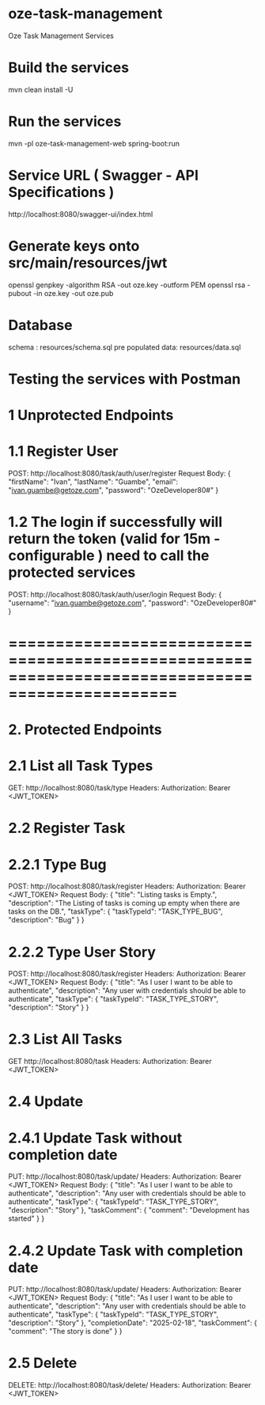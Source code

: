 # oze-task-management
Oze Task Management Services

# Build the services 
mvn clean install -U

# Run the services
mvn -pl oze-task-management-web spring-boot:run

# Service URL ( Swagger - API Specifications )
http://localhost:8080/swagger-ui/index.html

# Generate keys onto src/main/resources/jwt
openssl genpkey -algorithm RSA -out oze.key -outform PEM
openssl rsa -pubout -in oze.key -out oze.pub

# Database
schema : resources/schema.sql
pre populated data: resources/data.sql

# Testing the services with Postman
# 1 Unprotected Endpoints
# 1.1 Register User
   POST: http://localhost:8080/task/auth/user/register
   Request Body:
   {
        "firstName": "Ivan",
        "lastName": "Guambe",
         "email": "ivan.guambe@getoze.com",
         "password": "OzeDeveloper80#"
   }
   
# 1.2 The login if successfully will return the token (valid for 15m - configurable ) need to call the protected services
   POST: http://localhost:8080/task/auth/user/login
   Request Body:
   {
        "username": "ivan.guambe@getoze.com",
        "password": "OzeDeveloper80#"
   }
# ================================================================================================   
# 2. Protected Endpoints
# 2.1 List all Task Types
   GET: http://localhost:8080/task/type
   Headers: Authorization: Bearer <JWT_TOKEN>
   
# 2.2 Register Task
# 2.2.1 Type Bug
   POST: http://localhost:8080/task/register
   Headers: Authorization: Bearer <JWT_TOKEN>
   Request Body:
   {
        "title": "Listing tasks is Empty.",
        "description": "The Listing of tasks is coming up empty when there are tasks on the DB.",
        "taskType": {
            "taskTypeId": "TASK_TYPE_BUG",
            "description": "Bug"
        }
   }

# 2.2.2 Type User Story
   POST: http://localhost:8080/task/register
   Headers: Authorization: Bearer <JWT_TOKEN>
   Request Body:
   {
        "title": "As I user I want to be able to authenticate",
        "description": "Any user with credentials should be able to authenticate",
        "taskType": {
            "taskTypeId": "TASK_TYPE_STORY",
            "description": "Story"
         }
  }
# 2.3 List All Tasks
 GET http://localhost:8080/task
 Headers: Authorization: Bearer <JWT_TOKEN>

# 2.4 Update 
# 2.4.1 Update Task without completion date
  PUT: http://localhost:8080/task/update/<taskId>
  Headers: Authorization: Bearer <JWT_TOKEN>
  Request Body:
  {
        "title": "As I user I want to be able to authenticate",
        "description": "Any user with credentials should be able to authenticate",
        "taskType": {
            "taskTypeId": "TASK_TYPE_STORY",
            "description": "Story"
        },
        "taskComment": {
        "comment": "Development has started"
       }
  }

# 2.4.2 Update Task with completion date
  PUT: http://localhost:8080/task/update/<taskId>
  Headers: Authorization: Bearer <JWT_TOKEN>
  Request Body:
  {
        "title": "As I user I want to be able to authenticate",
        "description": "Any user with credentials should be able to authenticate",
        "taskType": {
            "taskTypeId": "TASK_TYPE_STORY",
            "description": "Story"
         },
        "completionDate": "2025-02-18",
        "taskComment": {
        "comment": "The story is done"
        }
  }

# 2.5 Delete
   DELETE: http://localhost:8080/task/delete/<taskId>
   Headers: Authorization: Bearer <JWT_TOKEN>